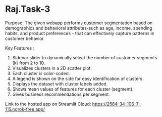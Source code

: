 # Raj.Task-3
Purpose:
The given webapp performs customer segmentation based on demographics and behavioral attributes-such as age, income, spending habits, and product preferences - that can effectively capture patterns in customer behavior.

Key Features :
1) Sidebar slider to dynamically select the number of customer segments (k) from 2 to 10.
2) Visualizes clusters in a 2D scatter plot.
3) Each cluster is color-coded.
4) A legend is shown on the side for easy identification of clusters.
5) Displays the dataset with cluster labels added.
6) Shows mean values of features for each cluster (segment).
7) Gives business recommendations per segment.

Link to the hosted app on Streamlit Cloud:
https://2584-34-106-7-115.ngrok-free.app/
